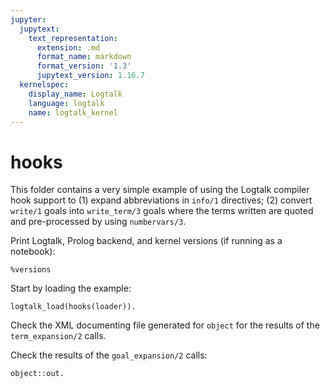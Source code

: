 ```yaml
---
jupyter:
  jupytext:
    text_representation:
      extension: .md
      format_name: markdown
      format_version: '1.3'
      jupytext_version: 1.16.7
  kernelspec:
    display_name: Logtalk
    language: logtalk
    name: logtalk_kernel
---
```


<!--
________________________________________________________________________

This file is part of Logtalk <https://logtalk.org/>  
SPDX-FileCopyrightText: 1998-2025 Paulo Moura <pmoura@logtalk.org>  
SPDX-License-Identifier: Apache-2.0

Licensed under the Apache License, Version 2.0 (the "License");
you may not use this file except in compliance with the License.
You may obtain a copy of the License at

    http://www.apache.org/licenses/LICENSE-2.0

Unless required by applicable law or agreed to in writing, software
distributed under the License is distributed on an "AS IS" BASIS,
WITHOUT WARRANTIES OR CONDITIONS OF ANY KIND, either express or implied.
See the License for the specific language governing permissions and
limitations under the License.
________________________________________________________________________
-->

# hooks

This folder contains a very simple example of using the Logtalk compiler 
hook support to (1) expand abbreviations in `info/1` directives; (2) convert
`write/1` goals into `write_term/3` goals where the terms written are quoted
and pre-processed by using `numbervars/3`.

Print Logtalk, Prolog backend, and kernel versions (if running as a notebook):

```logtalk
%versions
```

Start by loading the example:

```logtalk
logtalk_load(hooks(loader)).
```

Check the XML documenting file generated for `object` for the results of the
`term_expansion/2` calls.

Check the results of the `goal_expansion/2` calls:

```logtalk
object::out.
```

<!--
'A'
x(A, A)
3
true.
-->
